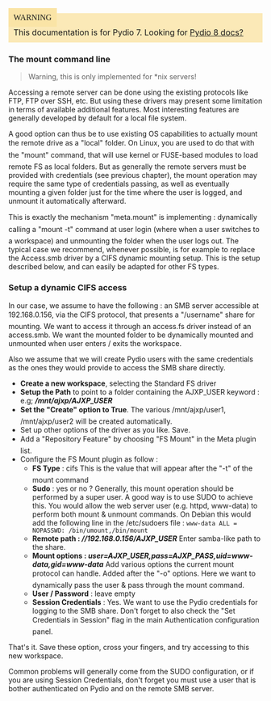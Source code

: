 <div style="background-color: #fbe9b7;font-size: 16px;">
<span style="background-color: #fae4a6;padding: 10px;font-family: FuturaT-Demi;">WARNING</span>
<span style="padding: 10px;display: inline-block;">This documentation is for Pydio 7. Looking for <a href="https://pydio.com/en/docs/v8/accessfs-metamount">Pydio 8 docs?</a></span>
</div>

### The mount command line

> Warning, this is only implemented for \*nix servers!

Accessing a remote server can be done using the existing protocols like FTP, FTP over SSH, etc. But using these drivers may present some limitation in terms of available additional features. Most interesting features are generally developed by default for a local file system.

A good option can thus be to use existing OS capabilities to actually mount the remote drive as a "local" folder. On Linux, you are used to do that with the "mount" command, that will use kernel or FUSE-based modules to load remote FS as local folders. But as generally the remote servers must be provided with credentials (see previous chapter), the mount operation may require the same type of credentials passing, as well as eventually mounting a given folder just for the time where the user is logged, and unmount it automatically afterward.

This is exactly the mechanism "meta.mount" is implementing : dynamically calling a "mount -t" command at user login (where when a user switches to a workspace) and unmounting the folder when the user logs out. The typical case we recommend, whenever possible, is for example to replace the Access.smb driver by a CIFS dynamic mounting setup. This is the setup described below, and can easily be adapted for other FS types.

### Setup a dynamic CIFS access
In our case, we assume to have the following : an SMB server accessible at 192.168.0.156, via the CIFS protocol, that presents a "/username" share for mounting. We want to access it through an access.fs driver instead of an access.smb. We want the mounted folder to be dynamically mounted and unmounted when user enters / exits the workspace.

Also we assume that we will create Pydio users with the same credentials as the ones they would provide to access the SMB share directly.

+ **Create a new workspace**, selecting the Standard FS driver
+ **Setup the Path** to point to a folder containing the AJXP_USER keyword : e.g; **_/mnt/ajxp/AJXP_USER_**
+ **Set the "Create" option to True**. The various /mnt/ajxp/user1, /mnt/ajxp/user2 will be created automatically.
+ Set up other options of the driver as you like. Save.
+ Add a "Repository Feature" by choosing "FS Mount" in the Meta plugin list.
+ Configure the FS Mount plugin as follow :
    - **FS Type** : cifs
    This is the value that will appear after the "-t" of the mount command
    - **Sudo** : yes or no ?
    Generally, this mount operation should be performed by a super user. A good way is to use SUDO to achieve this. You would allow the web server user (e.g. httpd, www-data) to perform both mount & unmount commands. On Debian this would add the following line in the /etc/sudoers file :
    `www-data ALL = NOPASSWD: /bin/umount,/bin/mount`
    - **Remote path : _//192.168.0.156/AJXP_USER_**
    Enter samba-like path to the share.
    - **Mount options : _user=AJXP_USER,pass=AJXP_PASS,uid=www-data,gid=www-data_**
    Add various options the current mount protocol can handle. Added after the "-o" options. Here we want to dynamically pass the user & pass through the mount command.
    - **User / Password** : leave empty
    - **Session Credentials** : Yes.
    We want to use the Pydio credentials for logging to the SMB share. Don't forget to also check the "Set Credentials in Session" flag in the main Authentication configuration panel.

That's it. Save these option, cross your fingers, and try accessing to this new workspace.

Common problems will generally come from the SUDO configuration, or if you are using Session Credentials, don't forget you must use a user that is bother authenticated on Pydio and on the remote SMB server.
